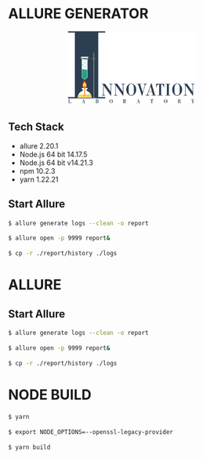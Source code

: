 # ALLURE GENERATOR

<!-- [![npm version](https://badge.fury.io/js/create-il-app.svg)](https://badge.fury.io/js/create-il-app) [![npm version](https://img.shields.io/npm/dm/create-il-app.svg)](https://badge.fury.io/js/create-il-app)
[![size][size]][size-url] -->

<div align="center"><img src="https://github.com/DemonDis/allure-generator-il/blob/main/images/InnoLab.png" height="150" alt="Innovation lab"></div>

## Tech Stack

- allure 2.20.1
- Node.js 64 bit 14.17.5
- Node.js 64 bit v14.21.3
- npm 10.2.3
- yarn 1.22.21

## Start Allure

```bash
$ allure generate logs --clean -o report
```
```bash
$ allure open -p 9999 report&
```
```bash
$ cp -r ./report/history ./logs
```

# ALLURE 

## Start Allure

```bash
$ allure generate logs --clean -o report
```
```bash
$ allure open -p 9999 report&
```
```bash
$ cp -r ./report/history ./logs
```

# NODE BUILD 

```bash
$ yarn
```
```bash
$ export NODE_OPTIONS=--openssl-legacy-provider
```
```bash
$ yarn build
```